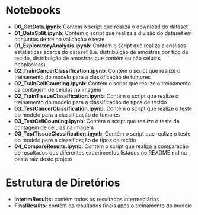 # Notebooks
- **00_GetData.ipynb**: Contém o script que realiza o download do dataset
- **01_DataSplit.ipynb**: Contém o script que realiza a divisão do dataset em conjuntos de treino validação e teste
- **01_ExploratoryAnalysis.ipynb**: Contém o script que realiza a análises estatísticas acerca do dataset (i.e. distribuição de amostras por tipo de tecido, distribuição de amostras que contém ou não células neoplasicas)
- **02_TrainCancerClassification.ipynb**: Contém o script que realize o treinamento do modelo para a classificação de tumores
- **02_TrainCellCounting.ipynb**: Contém o script que realize o treinamento da contagem de células na imagem
- **02_TrainTissueClassification.ipynb**: Contém o script que realize o treinamento do modelo para a classificação de tipos de tecido
- **03_TestCancerClassification.ipynb**: Contém o script que realize o teste do modelo para a classificação de tumores
- **03_TestCellCounting.ipynb**: Contém o script que realize o teste da contagem de células na imagem
- **03_TestTissueClassification.ipynb**: Contém o script que realize o teste do modelo para a classificação de tipos de tecido
- **04_CompareResults.ipynb**: Contém o script que realiza a comparação de resultados dos diferentes experimentos listados no README.md na pasta raiz deste projeto


# Estrutura de Diretórios
- **InterimResults:** contém todos os resultados intermediários 
- **FinalResults:** contém os resultados finais após o treinamento do modelo
